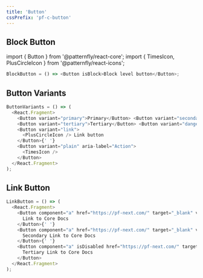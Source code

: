 ```yaml
---
title: 'Button'
cssPrefix: 'pf-c-button'
---
```


## Block Button

import { Button } from '@patternfly/react-core';
import { TimesIcon, PlusCircleIcon } from '@patternfly/react-icons';

```js
BlockButton = () => <Button isBlock>Block level button</Button>;
```

## Button Variants

```js
ButtonVariants = () => (
  <React.Fragment>
    <Button variant="primary">Primary</Button> <Button variant="secondary">Secondary</Button>{' '}
    <Button variant="tertiary">Tertiary</Button> <Button variant="danger">Danger</Button>{' '}
    <Button variant="link">
      <PlusCircleIcon /> Link button
    </Button>{' '}
    <Button variant="plain" aria-label="Action">
      <TimesIcon />
    </Button>
  </React.Fragment>
);
```

## Link Button

```js
LinkButton = () => (
  <React.Fragment>
    <Button component="a" href="https://pf-next.com/" target="_blank" variant="primary">
      Link to Core Docs
    </Button>{' '}
    <Button component="a" href="https://pf-next.com/" target="_blank" variant="secondary">
      Secondary Link to Core Docs
    </Button>{' '}
    <Button component="a" isDisabled href="https://pf-next.com/" target="_blank" variant="tertiary">
      Tertiary Link to Core Docs
    </Button>
  </React.Fragment>
);
```
